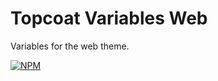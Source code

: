 Topcoat Variables Web
========================

Variables for the web theme.

[![NPM](https://nodei.co/npm/topcoat-variables-web.png)](https://nodei.co/npm/topcoat-variables-web/)
